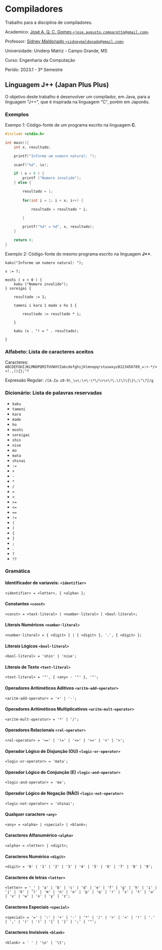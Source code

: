 # Compiladores

Trabalho para a disciplina de compiladores.

Academico: [José A. Q. C. Gomes `<jose.augusto.comparotto@gmail.com>`](mailto:jose.augusto.comparotto@gmail.com)

Professor: [Sidney Maldonado `<sidneymaldonado@gmail.com>`](mailto:sidneymaldonado@gmail.com)

Universidade: Uniderp Matriz - Campo Grande, MS

Curso: Engenharia da Computação

Perído: 2023.1 - 3º Semestre

## Linguagem J++ (Japan Plus Plus)

O objetivo deste trabalho é desenvolver um compilador, em Java, para a linguagem "J++", que é inspirada na linguagem "C", porém em Japonês.

### Exemplos

Exempo 1: Código-fonte de um programa escrito na linguagem **C**.

```c
#include <stdio.h>

int main(){
    int x, resultado;

    printf("Informe um numero natural: ");

    scanf("%d", &x);

    if ( x < 0 ) {
        printf ("Numero invalido");
    } else {

        resultado = 1;
        
        for(int i = 1; i < x; i++) {

            resultado = resultado * i;

        }

        printf("%d! = %d", x, resultado);
    }

    return 0;
}
```

Exemplo 2: Código-fonte do mesmo programa escrito na linguagem **J++**.

```jpp
kaku("Informe um numero natural: ");

x := ?;

moshi ( x < 0 ) {
    kaku ("Numero invalido");
} soreigai {

    resultado := 1;
    
    tameni i kara 1 made x ho 1 {

        resultado := resultado * i;

    }

    kaku (x . "! = " . resultado);

}
```

### Alfabeto: Lista de caracteres aceitos

Caracteres: `ABCDEFGHIJKLMNOPQRSTUVWXYZabcdefghijklmnopqrstuvwxyz0123456789_=:+-*/><!.,(){};"?`

Expressão Regular: `/[A-Za-z0-9\_\=\:\+\-\*\/\>\<\!\.\(\)\{\}\;\"\?]/g`

### Dicionário: Lista de palavras reservadas

* `kaku`
* `tameni`
* `kara`
* `made`
* `ho`
* `moshi`
* `soreigai`
* `shin`
* `nise`
* `mo`
* `mata`
* `shinai`
* `:=`
* `+`
* `-`
* `*`
* `/`
* `>`
* `<`
* `>=`
* `<=`
* `==`
* `!=`
* `(`
* `)`
* `{`
* `}`
* `;`
* `.`
* `?`
* `??`

### Gramática

#### Identificador de variaveis: `<identifier>`

`<identifier> = <letter>, { <alpha> };`

#### Constantes `<const>`

`<const> = <text-literal> | <number-literal> | <bool-literal>;`

#### Literais Numéricos `<number-literal>`

`<number-literal> = { <digit> } | { <digit> }, '.', { <digit> };`

#### Literais Lógicos `<bool-literal>`

`<bool-literal> = 'shin' | 'nise';`

#### Literais de Texto `<text-literal>`

`<text-literal> = '"', { <any> - '"' }, '"';`

#### Operadores Aritiméticos Aditivos `<aritm-add-operator>`

`<aritm-add-operator> = '+' | '-';`

#### Operadores Aritiméticos Multiplicativos `<aritm-mult-operator>`

`<aritm-mult-operator> = '*' | '/';`

#### Operadores Relacionais `<rel-operator>`

`<rel-operator> = '==' | '!=' | '<=' | '>=' | '<' | '>';`

#### Operador Lógico de Disjunção (OU) `<logic-or-operator>`

`<logic-or-operator> = 'mata';`

#### Operador Lógico de Conjunção (E) `<logic-and-operator>`

`<logic-and-operator> = 'mo';`

#### Operador Lógico de Negação (NÃO) `<logic-not-operator>`

`<logic-not-operator> = 'shinai';`

#### Qualquer caractere `<any>`

`<any> = <alpha> | <special> | <blank>;`

#### Caracteres Alfanumérico `<alpha>`

`<alpha> = <letter> | <digit>;`

#### Caracteres Numérico `<digit>`

`<digit> = '0' | '1' | '2' | '3' | '4' | '5' | '6' | '7' | '8' | '9';`

#### Caracteres de letras `<letter>`

`<letter> = '_' | 'a' | 'b' | 'c' | 'd' | 'e' | 'f' | 'g' | 'h' | 'i' | 'j' | 'k' | 'l' | 'm' | 'n' | 'o' | 'p' | 'q' | 'r' | 's' | 't' | 'u' | 'v' | 'w' | 'x' | 'y' | 'z';`

#### Caracteres Especiais `<special>`

`<special> = '=' | ':' | '+' | '-' | '*' | '/' | '>' | '<' | '!' | '.' | ',' | '(' | ')' | '{' | '}' | ';' | '"';`

#### Caracteres Invisíveis `<blank>`

`<blank> = ' ' | '\n' | '\t';`
